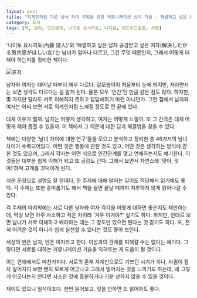 ```yaml
---
layout: post
title: "외계인처럼 다른 남녀 차이 극복을 위한 커뮤니케이션 심리 기술 - 해결하고 싶은 남자 공감받고 싶은 여자"
category: 도서
tags: [책, 심리, 인간관계, 나이토 요시히토, 나지윤, 리드리드출판, 서평]
---
```


'나이토 요시히토(內藤 誼人)'의
'해결하고 싶은 남자 공감받고 싶은 여자(解決したがる男共感がほしい女)'는
남녀가 얼마나 다르고, 그건 무엇 때문인지, 그래서 어떻게 대해야 하는지를 정리한 책이다.

![표지](https://lh3.googleusercontent.com/-bri2lu_YzHE/WmLl8PECw1I/AAAAAAAAd3I/e4mh0LTEPEIfOnD3za6nT7cAbNtjSmhVwCE0YBhgL/s480/man-who-wants-to-solve-woman-who-wants-empathy-book.jpg)

남자와 여자는 태어날 때부터 매우 다르다.
겉모습이야 처음부터 눈에 띄지만,
자라면서는 보면 생각도 다르다는 걸 알게 된다.
물론 모두 '인간'인 만큼 같은 점도 많다.
하지만, 몇 가지만 달라도 서로 이해하지 못하고 답답해하기 마련 아니던가.
그런 점에서 남자와 여자는 어찌 보면 서로 외계인처럼 느껴질 정도로 먼 끝에 있다.

대체 이유가 뭘까.
남자는 어떻게 생각하고, 여자는 어떻게 느낄까.
또 그 간극은 대체 어떻게 해야 좁힐 수 있을까.
이 책에서 그 의문에 대한 답과 해결법을 찾을 수 있다.

책에는 다양한 '남녀 차이에 대한 연구'들을 모으고 분석하고 정리한
총 46가지의 남녀 차이가 수록되어있다.
어떤 것은 행동에 관한 것도 있고,
어떤 것은 생각하는 방식에 관한 것도 있으며,
그래서 각자는 어떤 식으로 인간관계를 맺고 연애하는지도 얘기한다.
이것들은 대부분 쉽게 이해가 되고 또 공감도 간다.
그래서 보면서 자연스레 '맞아, 맞아!'하며 고개를 끄덕이게 된다.

쉬운 문장으로 설명도 잘 한데다,
한 주제에 대해 말하는 길이도 적당해서 읽기에도 좋다.
각 주제는 또한 흥미롭기도 해서 책을 들면 끝날 때까지 지루하지 않게 읽어나갈 수 있다.

각 주제의 마지막에는 서로 다른 남자와 여자 각각을 어떻게 대하면 좋은지도 제안하는데,
막상 보면 아주 사소하고 작은 차이라 '겨우 이거야?' 싶기도 하다.
하지만, 반대로 보면 남녀가 서로 이해하고 배려하는 데는 그 정도만 있으면 된다는 것 같기도 하다.
또, 전혀 어려운 것이 아니라 쉽게 실천할 수 있다는 것도 좋아 보인다.

세상의 반은 남자, 반은 여자라고 한다.
이성과의 관계를 피해갈 수는 없다는 얘기다.
그렇다면 서로를 대하는 커뮤니케이션 기술을 익혀두는 게 도움이 될 것이다.

이는 연애에서도 마찬가지다.
서로의 존재 자체만으로도 기쁘던 시기가 지나,
사귐이 점차 깊어지다 보면
왠지 모르게 어긋나고 그래서 멀어지는 것을 느끼기도 하는데,
왜 그렇게 어긋나는지 안다면
사소한 것에 흥분하거나 기분 상하지 않을 수 있을 것이다.

재미도 있으니 일석이조다.
한번 읽어보고, 잊을 만하면 또 읽어봐도 좋다.
